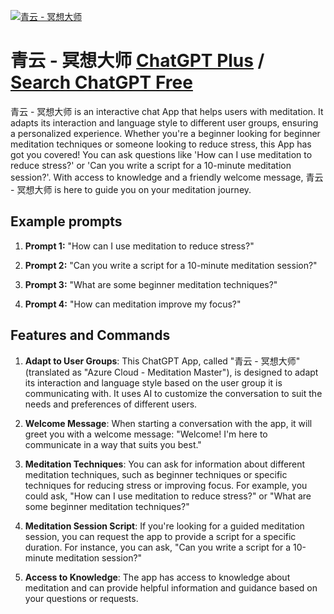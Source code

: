 
[![青云 - 冥想大师](https://files.oaiusercontent.com/file-2lbEHfjnothszBsTqkGa4wjt?se=2123-10-18T10%3A02%3A21Z&sp=r&sv=2021-08-06&sr=b&rscc=max-age%3D31536000%2C%20immutable&rscd=attachment%3B%20filename%3Da3a40bfb-012c-44d1-acd6-e1e1198660c3.png&sig=HlYWBVLLWPL97G89L8XgpCMN470yIBtR9gNLHkcF1Vc%3D)](https://chat.openai.com/g/g-9CYZo5luO-qing-yun-ming-xiang-da-shi)

# 青云 - 冥想大师 [ChatGPT Plus](https://chat.openai.com/g/g-9CYZo5luO-qing-yun-ming-xiang-da-shi) / [Search ChatGPT Free](https://gptcall.net/index.html#/?search=%E9%9D%92%E4%BA%91%20-%20%E5%86%A5%E6%83%B3%E5%A4%A7%E5%B8%88)

青云 - 冥想大师 is an interactive chat App that helps users with meditation. It adapts its interaction and language style to different user groups, ensuring a personalized experience. Whether you're a beginner looking for beginner meditation techniques or someone looking to reduce stress, this App has got you covered! You can ask questions like 'How can I use meditation to reduce stress?' or 'Can you write a script for a 10-minute meditation session?'. With access to knowledge and a friendly welcome message, 青云 - 冥想大师 is here to guide you on your meditation journey.

## Example prompts

1. **Prompt 1:** "How can I use meditation to reduce stress?"

2. **Prompt 2:** "Can you write a script for a 10-minute meditation session?"

3. **Prompt 3:** "What are some beginner meditation techniques?"

4. **Prompt 4:** "How can meditation improve my focus?"

## Features and Commands

1. **Adapt to User Groups**: This ChatGPT App, called "青云 - 冥想大师" (translated as "Azure Cloud - Meditation Master"), is designed to adapt its interaction and language style based on the user group it is communicating with. It uses AI to customize the conversation to suit the needs and preferences of different users.

2. **Welcome Message**: When starting a conversation with the app, it will greet you with a welcome message: "Welcome! I'm here to communicate in a way that suits you best."

3. **Meditation Techniques**: You can ask for information about different meditation techniques, such as beginner techniques or specific techniques for reducing stress or improving focus. For example, you could ask, "How can I use meditation to reduce stress?" or "What are some beginner meditation techniques?"

4. **Meditation Session Script**: If you're looking for a guided meditation session, you can request the app to provide a script for a specific duration. For instance, you can ask, "Can you write a script for a 10-minute meditation session?"

5. **Access to Knowledge**: The app has access to knowledge about meditation and can provide helpful information and guidance based on your questions or requests.


